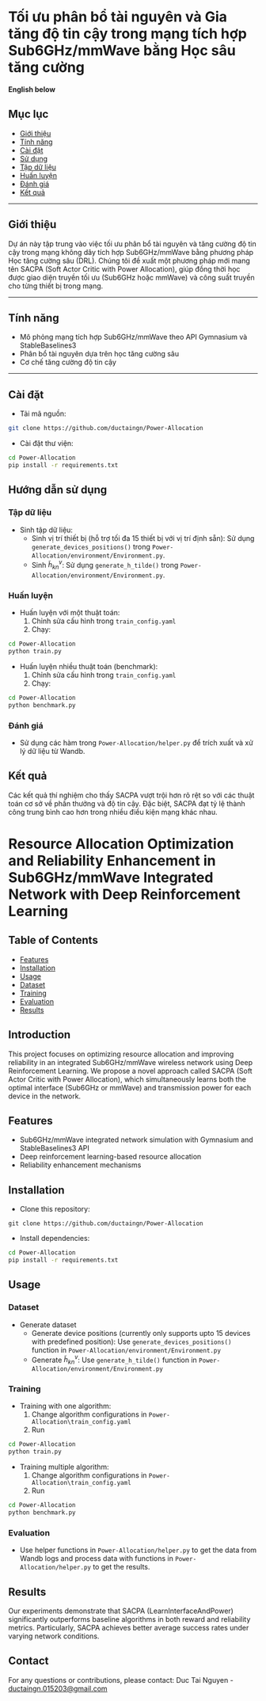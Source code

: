 # Tối ưu phân bổ tài nguyên và Gia tăng độ tin cậy trong mạng tích hợp Sub6GHz/mmWave bằng Học sâu tăng cường
**English below**

## Mục lục
- [Giới thiệu](##Giới-thiệu)
- [Tính năng](#tính-năng)
- [Cài đặt](#cài-đặt)
- [Sử dụng](#sử-dụng)
- [Tập dữ liệu](#tập-dữ-liệu)
- [Huấn luyện](#huấn-luyện)
- [Đánh giá](#đánh-giá)
- [Kết quả](#kết-quả)

---

## Giới thiệu

Dự án này tập trung vào việc tối ưu phân bổ tài nguyên và tăng cường độ tin cậy trong mạng không dây tích hợp Sub6GHz/mmWave bằng phương pháp Học tăng cường sâu (DRL). Chúng tôi đề xuất một phương pháp mới mang tên SACPA (Soft Actor Critic with Power Allocation), giúp đồng thời học được giao diện truyền tối ưu (Sub6GHz hoặc mmWave) và công suất truyền cho từng thiết bị trong mạng.

---

## Tính năng

- Mô phỏng mạng tích hợp Sub6GHz/mmWave theo API Gymnasium và StableBaselines3
- Phân bổ tài nguyên dựa trên học tăng cường sâu
- Cơ chế tăng cường độ tin cậy

---

## Cài đặt

- Tải mã nguồn:
```bash
git clone https://github.com/ductaingn/Power-Allocation
```
- Cài đặt thư viện:
```bash
cd Power-Allocation
pip install -r requirements.txt
```

## Hướng dẫn sử dụng
### Tập dữ liệu
- Sinh tập dữ liệu:
  - Sinh vị trí thiết bị (hỗ trợ tối đa 15 thiết bị với vị trí định sẵn): Sử dụng `generate_devices_positions()` trong `Power-Allocation/environment/Environment.py`.
  - Sinh $\tilde{h}_{kn}^v$: Sử dụng `generate_h_tilde()` trong `Power-Allocation/environment/Environment.py`.

### Huấn luyện
- Huấn luyện với một thuật toán:
  1. Chỉnh sửa cấu hình trong `train_config.yaml`
  2. Chạy:
```bash
cd Power-Allocation
python train.py
``` 
- Huấn luyện nhiều thuật toán (benchmark):
  1. Chỉnh sửa cấu hình trong `train_config.yaml`
  2. Chạy:
```bash
cd Power-Allocation
python benchmark.py
```

### Đánh giá
- Sử dụng các hàm trong `Power-Allocation/helper.py` để trích xuất và xử lý dữ liệu từ Wandb.

## Kết quả 
Các kết quả thí nghiệm cho thấy SACPA vượt trội hơn rõ rệt so với các thuật toán cơ sở về phần thưởng và độ tin cậy. Đặc biệt, SACPA đạt tỷ lệ thành công trung bình cao hơn trong nhiều điều kiện mạng khác nhau.


# Resource Allocation Optimization and Reliability Enhancement in Sub6GHz/mmWave Integrated Network with Deep Reinforcement Learning

## Table of Contents
- [Features](#features)
- [Installation](#installation)
- [Usage](#usage)
- [Dataset](#dataset)
- [Training](#training)
- [Evaluation](#evaluation)
- [Results](#results)

## Introduction

This project focuses on optimizing resource allocation and improving reliability in an integrated Sub6GHz/mmWave wireless network using Deep Reinforcement Learning. We propose a novel approach called SACPA (Soft Actor Critic with Power Allocation), which simultaneously learns both the optimal interface (Sub6GHz or mmWave) and transmission power for each device in the network.


## Features

- Sub6GHz/mmWave integrated network simulation with Gymnasium and StableBaselines3 API
- Deep reinforcement learning-based resource allocation
- Reliability enhancement mechanisms

## Installation
- Clone this repository:
```
git clone https://github.com/ductaingn/Power-Allocation
```
- Install dependencies:

``` bash
cd Power-Allocation
pip install -r requirements.txt 
```

## Usage

### Dataset

- Generate dataset
  - Generate device positions (currently only supports upto 15 devices with predefined position): Use `generate_devices_positions()` function in `Power-Allocation/environment/Environment.py`
  - Generate $\tilde{h}_{kn}^v$: Use `generate_h_tilde()` function in `Power-Allocation/environment/Environment.py`

### Training

- Training with one algorithm:
  1. Change algorithm configurations in `Power-Allocation\train_config.yaml`
  2. Run 
```bash
cd Power-Allocation 
python train.py
```

- Training multiple algorithm:
  1. Change algorithm configurations in `Power-Allocation\train_config.yaml`
  2. Run
```bash
cd Power-Allocation
python benchmark.py
```

### Evaluation
- Use helper functions in `Power-Allocation/helper.py` to get the data from Wandb logs and process data with functions in `Power-Allocation/helper.py` to get the results.

## Results

Our experiments demonstrate that SACPA (LearnInterfaceAndPower) significantly outperforms baseline algorithms in both reward and reliability metrics. Particularly, SACPA achieves better average success rates under varying network conditions.

## Contact
For any questions or contributions, please contact:
Duc Tai Nguyen - ductaingn.015203@gmail.com